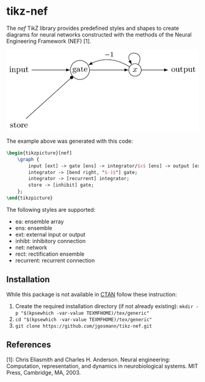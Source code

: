 # tikz-nef
The *nef* TikZ library provides predefined styles and shapes to create diagrams
 for neural networks constructed with the methods of the Neural Engineering
 Framework (NEF) [1].

![Gated difference integrator example.](https://raw.githubusercontent.com/jgosmann/tikz-nef/master/example-net.png)

The example above was generated with this code:

```latex
\begin{tikzpicture}[nef]
    \graph {
        input [ext] -> gate [ens] -> integrator/$x$ [ens] -> output [ext];
        integrator -> [bend right, "$-1$"] gate;
        integrator -> [recurrent] integrator;
        store -> [inhibit] gate;
    };
\end{tikzpicture}
```

The following styles are supported:

* ea: ensemble array
* ens: ensemble
* ext: external input or output
* inhibt: inhibitory connection
* net: network
* rect: rectification ensemble
* recurrent: recurrent connection

## Installation

While this package is not available in [CTAN](https://ctan.org/) follow these
instruction:

1. Create the required installation directory (if not already existing):
   `mkdir -p "$(kpsewhich -var-value TEXMFHOME)/tex/generic"`
2. `cd "$(kpsewhich -var-value TEXMFHOME)/tex/generic"`
3. `git clone https://github.com/jgosmann/tikz-nef.git`

## References

[1]: Chris Eliasmith and Charles H. Anderson. Neural engineering: Computation,
     representation, and dynamics in neurobiological systems. MIT Press,
     Cambridge, MA, 2003.
